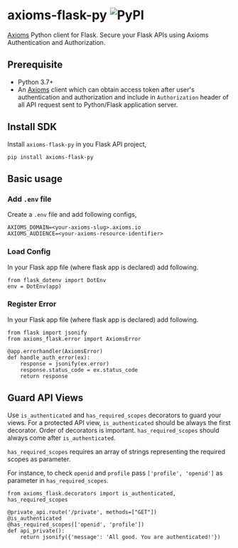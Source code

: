 # axioms-flask-py ![PyPI](https://img.shields.io/pypi/v/axioms-flask-py)
[Axioms](https://axioms.io) Python client for Flask. Secure your Flask APIs using Axioms Authentication and Authorization.

## Prerequisite

* Python 3.7+
* An [Axioms](https://axioms.io) client which can obtain access token after user's authentication and authorization and include in `Authorization` header of all API request sent to Python/Flask application server.

## Install SDK
Install `axioms-flask-py` in you Flask API project,

```
pip install axioms-flask-py
```

## Basic usage

### Add `.env` file
Create a `.env` file and add following configs,

```
AXIOMS_DOMAIN=<your-axioms-slug>.axioms.io
AXIOMS_AUDIENCE=<your-axioms-resource-identifier>
```

### Load Config
In your Flask app file (where flask app is declared) add following.

```
from flask_dotenv import DotEnv
env = DotEnv(app)
```

### Register Error
In your Flask app file (where flask app is declared) add following.

```
from flask import jsonify
from axioms_flask.error import AxiomsError

@app.errorhandler(AxiomsError)
def handle_auth_error(ex):
    response = jsonify(ex.error)
    response.status_code = ex.status_code
    return response
```

## Guard API Views
Use `is_authenticated` and `has_required_scopes` decorators to guard your views. For a protected API view, `is_authenticated` should be always the 
first decorator. Order of decorators is important. `has_required_scopes`
should always come after `is_authenticated`.

`has_required_scopes` requires an array of strings representing the required scopes as parameter.

For instance, to check `openid` and `profile` pass `['profile', 'openid']` as parameter in `has_required_scopes`.

```
from axioms_flask.decorators import is_authenticated, has_required_scopes

@private_api.route('/private', methods=["GET"])
@is_authenticated
@has_required_scopes(['openid', 'profile'])
def api_private():
    return jsonify({'message': 'All good. You are authenticated!'})
```